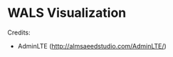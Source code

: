 WALS Visualization
===================



Credits:

* AdminLTE (<http://almsaeedstudio.com/AdminLTE/>)
